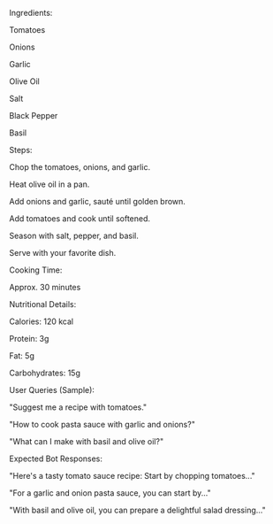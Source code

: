 Ingredients:

Tomatoes

Onions

Garlic

Olive Oil

Salt

Black Pepper

Basil

Steps:

Chop the tomatoes, onions, and garlic.

Heat olive oil in a pan.

Add onions and garlic, sauté until golden brown.

Add tomatoes and cook until softened.

Season with salt, pepper, and basil.

Serve with your favorite dish.

Cooking Time:

Approx. 30 minutes

Nutritional Details:

Calories: 120 kcal

Protein: 3g

Fat: 5g

Carbohydrates: 15g

User Queries (Sample):

"Suggest me a recipe with tomatoes."

"How to cook pasta sauce with garlic and onions?"

"What can I make with basil and olive oil?"

Expected Bot Responses:

"Here's a tasty tomato sauce recipe: Start by chopping tomatoes..."

"For a garlic and onion pasta sauce, you can start by..."

"With basil and olive oil, you can prepare a delightful salad dressing..."